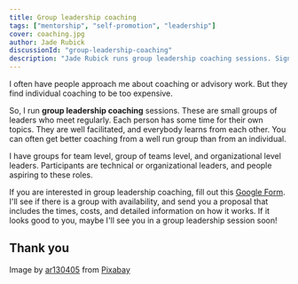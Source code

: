 ```yaml
---
title: Group leadership coaching
tags: ["mentorship", "self-promotion", "leadership"]
cover: coaching.jpg
author: Jade Rubick
discussionId: "group-leadership-coaching"
description: "Jade Rubick runs group leadership coaching sessions. Sign up if you're interested in learning more."
---
```


I often have people approach me about coaching or advisory work. But they find individual coaching to be too expensive. 

<re-img src="coaching.jpg"></re-img>

So, I run **group leadership coaching** sessions. These are small groups of leaders who meet regularly. Each person has some time for their own topics. They are well facilitated, and everybody learns from each other. You can often get better coaching from a well run group than from an individual. 

I have groups for team level, group of teams level, and organizational level leaders. Participants are technical or organizational leaders, and people aspiring to these roles.

If you are interested in group leadership coaching, fill out this [Google Form](https://docs.google.com/forms/d/e/1FAIpQLSftpz2h0HyK5KpMHFQq7aaI1N-rd5MlI5CuyViweSVEw7YPRQ/viewform). I'll see if there is a group with availability, and send you a proposal that includes the times, costs, and detailed information on how it works. If it looks good to you, maybe I'll see you in a group leadership session soon!

## Thank you

Image by <a href="https://pixabay.com/users/ar130405-423602/?utm_source=link-attribution&utm_medium=referral&utm_campaign=image&utm_content=2081168">ar130405</a> from <a href="https://pixabay.com//?utm_source=link-attribution&utm_medium=referral&utm_campaign=image&utm_content=2081168">Pixabay</a>